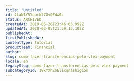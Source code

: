 ```yaml
---
title: 'Untitled'
id: 2LaNIY5YourWf7GvQFWw0c
status: ARCHIVED
createdAt: 2019-05-26T23:46:03.992Z
updatedAt: 2020-03-05T21:59:15.102Z
publishedAt: 
firstPublishedAt: 
contentType: tutorial
productTeam: Financial
author: 
slug: como-fazer-transferencias-pelo-vtex-payment
locale: en
legacySlug: como-fazer-transferencias-pelo-vtex-payment
subcategoryId: 18xYXhZbElixqnashigi5k
---
```



